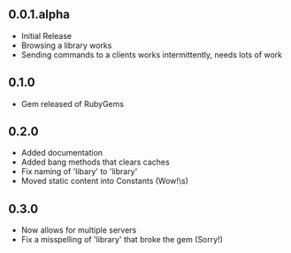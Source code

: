 ## 0.0.1.alpha

* Initial Release
* Browsing a library works
* Sending commands to a clients works intermittently, needs lots of work

## 0.1.0

* Gem released of RubyGems

## 0.2.0

* Added documentation
* Added bang methods that clears caches
* Fix naming of 'libary' to 'library'
* Moved static content into Constants (Wow!\s)

## 0.3.0

* Now allows for multiple servers
* Fix a misspelling of 'library' that broke the gem (Sorry!)

